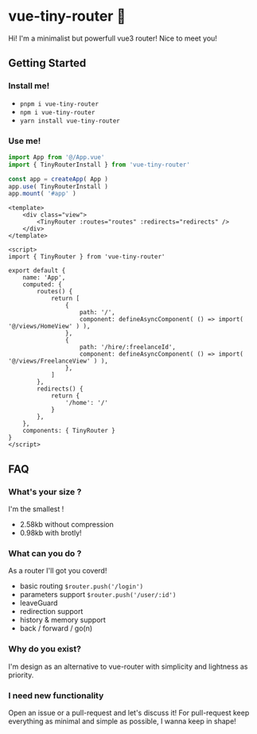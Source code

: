 # vue-tiny-router 🌱
Hi! I'm a minimalist but powerfull vue3 router! Nice to meet you!

## Getting Started

### Install me!
- `pnpm i vue-tiny-router`
- `npm i vue-tiny-router`
- `yarn install vue-tiny-router`

### Use me!
``` js
import App from '@/App.vue'
import { TinyRouterInstall } from 'vue-tiny-router'

const app = createApp( App )
app.use( TinyRouterInstall )
app.mount( '#app' )
```

``` vue
<template>
	<div class="view">
		<TinyRouter :routes="routes" :redirects="redirects" />
	</div>
</template>

<script>
import { TinyRouter } from 'vue-tiny-router'

export default {
	name: 'App',
	computed: {
		routes() {
			return [
				{
					path: '/',
					component: defineAsyncComponent( () => import( '@/views/HomeView' ) ),
				},
				{
					path: '/hire/:freelanceId',
					component: defineAsyncComponent( () => import( '@/views/FreelanceView' ) ),
				},
			]
		},
		redirects() {
			return {
				'/home': '/'
			}
		},
	},
	components: { TinyRouter }
}
</script>
```

## FAQ

### What's your size ?
I'm the smallest !
- 2.58kb without compression
- 0.98kb with brotly!

### What can you do ?
As a router I'll got you coverd!
- basic routing `$router.push('/login')` 
- parameters support `$router.push('/user/:id')`
- leaveGuard 
- redirection support 
- history & memory support 
- back / forward / go(n)

### Why do you exist?
I'm design as an alternative to vue-router with simplicity and lightness as priority.

### I need new functionality
Open an issue or a pull-request and let's discuss it! For pull-request keep everything as minimal and simple as possible, I wanna keep in shape!
